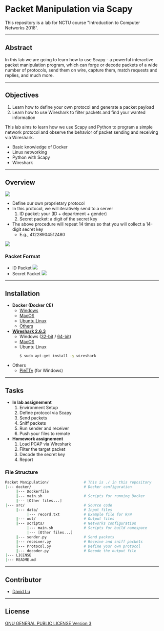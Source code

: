 # Packet Manipulation via Scapy

This repository is a lab for NCTU course "Introduction to Computer Networks 2018".

---
## Abstract

In this lab we are going to learn how to use Scapy - a powerful interactive packet manipulation program, which can forge or decode packets of a wide number of protocols, send them on wire, capture them, match requests and replies, and much more.

---
## Objectives

1. Learn how to define your own protocol and generate a packet payload
2. Learn how to use Wireshark to filter packets and find your wanted information

This lab aims to learn how we use Scapy and Python to program a simple network protocol and observe the behavior of packet sending and receiving via Wireshark.

* Basic knowledge of Docker
* Linux networking
* Python with Scapy
* Wireshark

---
## Overview

![](https://i.imgur.com/7RFvA3l.png)

* Define our own proprietary protocol
* In this protocol, we will iteratively send to a server
    1. ID packet: your (ID + department + gender)
    2. Secret packet: a digit of the secret key
* The above procedure will repeat 14 times so that you will collect a 14-digit secret key
    * E.g., 41228904512480

![](https://i.imgur.com/276Z0iA.png)

### Packet Format

* ID Packet
    ![](https://i.imgur.com/37C6IJE.png)
* Secret Packet
    ![](https://i.imgur.com/Ci9fJa5.png)

---
## Installation

* **Docker (Docker CE)**
    * [Windows](https://docs.docker.com/docker-for-windows/)
    * [MacOS](https://docs.docker.com/docker-for-mac/)
    * [Ubuntu Linux](https://docs.docker.com/install/linux/docker-ce/ubuntu/)
    * [Others](https://docs.docker.com/install/)
* **[Wireshark 2.6.3](https://www.wireshark.org/download.html)**
    * Windows ([32-bit](https://1.as.dl.wireshark.org/win32/Wireshark-win32-2.6.3.exe) / [64-bit](https://1.as.dl.wireshark.org/win64/Wireshark-win64-2.6.3.exe))
    * [MacOS](https://1.as.dl.wireshark.org/osx/Wireshark%202.6.3%20Intel%2064.dmg)
    * Ubuntu Linux
        ```bash
        $ sudo apt-get install -y wireshark
        ```
* Others
    * [PieTTy](https://drive.google.com/file/d/0BxKoW6fgUa0CSTJDMmlDNC1nUDg/view) (for Windows)

---
## Tasks

* **In lab assignement**
    1. Environment Setup
    2. Define protocol via Scapy
    3. Send packets
    4. Sniff packets
    5. Run sender and receiver
    6. Push your files to remote
* **Homework assignement**
    1. Load PCAP via Wireshark
    2. Filter the target packet
    3. Decode the secret key
    4. Report

### File Structure

```bash
Packet Manipulation/                # This is ./ in this repository
|--- docker/                        # Docker configuration
     |--- Dockerfile
     |--- main.sh                   # Scripts for running Docker
     |--- [Other files...]
|--- src/                           # Source code
     |--- data/                     # Input files
          |--- record.txt           # Example file for R/W
     |--- out/                      # Output files
     |--- scripts/                  # Networks configuration
          |--- main.sh              # Scripts for build namespace
          |--- [Other files...]
     |--- sender.py                 # Send packets
     |--- receiver.py               # Receive and sniff packets
     |--- Protocol.py               # Define your own protocol
     |--- decoder.py                # Decode the output file
|--- LICENSE
|--- README.md
```

---
## Contributor

* [David Lu](https://github.com/yungshenglu)

---
## License

[GNU GENERAL PUBLIC LICENSE Version 3](LICENSE)